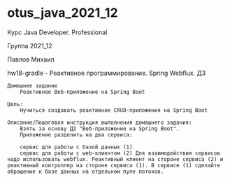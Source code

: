 # otus_java_2021_12

Курс Java Developer. Professional

Группа 2021_12

Павлов Михаил

hw18-gradle - Реактивное программирование. Spring Webflux. ДЗ

    Домашнее задание
        Реактивное Веб-приложение на Spring Boot
    
    Цель:
        Нучиться создавать реактивное CRUD-приложения на Spring Boot
    
    Описание/Пошаговая инструкция выполнения домашнего задания:
        Взять за основу ДЗ "Веб-приложение на Spring Boot".
        Приложение разделить на два сервиса:
        
        сервис для работы с базой данных (1)
        сервис для работы с web-клиентом (2) Для взаимодействия сервисов надо использовать webflux. Реактивный клиент на стороне сервиса (2) и реактивный контроллер на стороне сервиса (1). В сервисе (1) сделайте обращение к базе данных на отдельном пуле потоков.